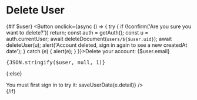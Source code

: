 <script lang="ts">
  import { getAuth, deleteUser } from 'firebase/auth';
  import { user } from '../../../routes/demo/user';
  import { deleteDocument, FirebaseUiAuth, saveUserData } from 'sveltefirets';
  import Button from 'svelte-pieces/ui/Button.svelte';
</script>

<!-- prettier-ignore -->
# Delete User

{#if $user}
  <Button
    onclick={async () => {
      try {
        if (!confirm('Are you sure you want to delete?')) return;
        const auth = getAuth();
        const u = auth.currentUser;
        await deleteDocument(`users/${$user.uid}`);
        await deleteUser(u);
        alert('Account deleted, sign in again to see a new createdAt date');
      } catch (e) {
        alert(e);
      }
    }}>Delete your account: {$user.email}</Button>

  <pre>{JSON.stringify($user, null, 1)}</pre>
{:else}
  <div class="not-prose">
    You must first sign in to try it:
    <FirebaseUiAuth on:authresult={(e) => saveUserData(e.detail)} />
  </div>
{/if}
